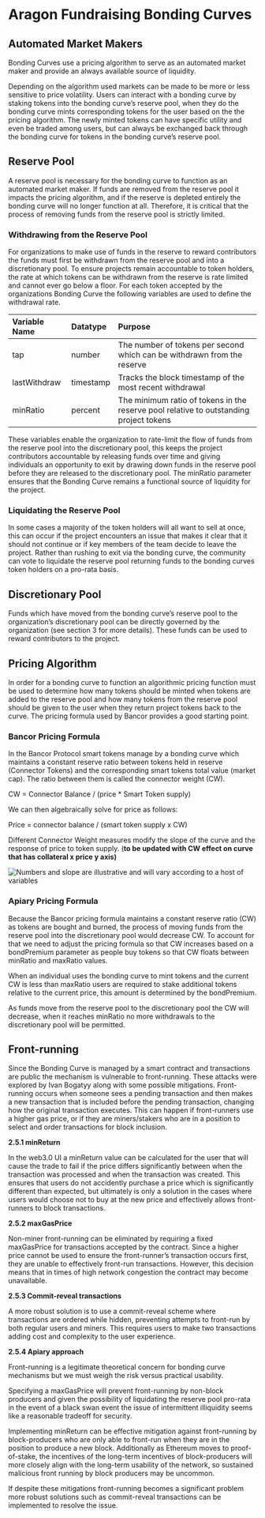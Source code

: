 # Aragon Fundraising Bonding Curves

## Automated Market Makers

Bonding Curves use a pricing algorithm to serve as an automated market maker and provide an always available source of liquidity. 

Depending on the algorithm used markets can be made to be more or less sensitive to price volatility. Users can interact with a bonding curve by staking tokens into the bonding curve’s reserve pool, when they do the bonding curve mints corresponding tokens for the user based on the the pricing algorithm. The newly minted tokens can have specific utility and even be traded among users, but can always be exchanged back through the bonding curve for tokens in the bonding curve’s reserve pool.

## Reserve Pool

A reserve pool is necessary for the bonding curve to function as an automated market maker. If funds are removed from the reserve pool it impacts the pricing algorithm, and if the reserve is depleted entirely the bonding curve will no longer function at all. Therefore, it is critical that the process of removing funds from the reserve pool is strictly limited.

### Withdrawing from the Reserve Pool

For organizations to make use of funds in the reserve to reward contributors the funds must first be withdrawn from the reserve pool and into a discretionary pool. To ensure projects remain accountable to token holders, the rate at which tokens can be withdrawn from the reserve is rate limited and cannot ever go below a floor. For each token accepted by the organizations Bonding Curve the following variables are used to define the withdrawal rate.

| Variable Name | Datatype | Purpose |
| :--- | :--- | :--- |
| tap | number | The number of tokens per second which can be withdrawn from the reserve |
| lastWithdraw | timestamp | Tracks the block timestamp of the most recent withdrawal |
| minRatio | percent | The minimum ratio of tokens in the reserve pool relative to outstanding project tokens |

These variables enable the organization to rate-limit the flow of funds from the reserve pool into the discretionary pool, this keeps the project contributors accountable by releasing funds over time and giving individuals an opportunity to exit by drawing down funds in the reserve pool before they are released to the discretionary pool. The minRatio parameter ensures that the Bonding Curve remains a functional source of liquidity for the project.

### **Liquidating the Reserve Pool**

In some cases a majority of the token holders will all want to sell at once, this can occur if the project encounters an issue that makes it clear that it should not continue or if key members of the team decide to leave the project. Rather than rushing to exit via the bonding curve, the community can vote to liquidate the reserve pool returning funds to the bonding curves token holders on a pro-rata basis.

## Discretionary Pool

Funds which have moved from the bonding curve’s reserve pool to the organization’s discretionary pool can be directly governed by the organization \(see section 3 for more details\). These funds can be used to reward contributors to the project.

## Pricing Algorithm

In order for a bonding curve to function an algorithmic pricing function must be used to determine how many tokens should be minted when tokens are added to the reserve pool and how many tokens from the reserve pool should be given to the user when they return project tokens back to the curve. The pricing formula used by Bancor provides a good starting point.

### **Bancor Pricing Formula**

In the Bancor Protocol smart tokens manage by a bonding curve which maintains a constant reserve ratio between tokens held in reserve \(Connector Tokens\) and the corresponding smart tokens total value \(market cap\). The ratio between them is called the connector weight \(CW\).

CW = Connector Balance / \(price \* Smart Token supply\)

We can then algebraically solve for price as follows:

Price = connector balance / \(smart token supply x CW\)

Different Connector Weight measures modify the slope of the curve and the response of price to token supply. \(**to be updated with CW effect on curve that has collateral x price y axis\)**

![Numbers and slope are illustrative and will vary according to a host of variables ](https://lh4.googleusercontent.com/ahqOfYhIIA6Sm-JN1FDe_7MXT9mlj_CGiObVzdM07UZGHshNmK0FHVGDTuGVjUnlHnUX6_sPdzdww042pLb6gt8jiycikk00ltPx9LZZYxr6Kj5G-cRReBEvL7ep8DX6f9mxA_ki)

### **Apiary Pricing Formula**

Because the Bancor pricing formula maintains a constant reserve ratio \(CW\) as tokens are bought and burned, the process of moving funds from the reserve pool into the discretionary pool would decrease CW. To account for that we need to adjust the pricing formula so that CW increases based on a bondPremium parameter as people buy tokens so that CW floats between minRatio and maxRatio values.

When an individual uses the bonding curve to mint tokens and the current CW is less than maxRatio users are required to stake additional tokens relative to the current price, this amount is determined by the bondPremium.

As funds move from the reserve pool to the discretionary pool the CW will decrease, when it reaches minRatio no more withdrawals to the discretionary pool will be permitted.

## Front-running

Since the Bonding Curve is managed by a smart contract and transactions are public the mechanism is vulnerable to front-running. These attacks were explored by Ivan Bogatyy along with some possible mitigations. Front-running occurs when someone sees a pending transaction and then makes a new transaction that is included before the pending transaction, changing how the original transaction executes. This can happen if front-runners use a higher gas price, or if they are miners/stakers who are in a position to select and order transactions for block inclusion.

**2.5.1 minReturn**

In the web3.0 UI a minReturn value can be calculated for the user that will cause the trade to fail if the price differs significantly between when the transaction was processed and when the transaction was created. This ensures that users do not accidently purchase a price which is significantly different than expected, but ultimately is only a solution in the cases where users would choose not to buy at the new price and effectively allows front-runners to block transactions.

**2.5.2 maxGasPrice**

Non-miner front-running can be eliminated by requiring a fixed maxGasPrice for transactions accepted by the contract. Since a higher price cannot be used to ensure the front-runner’s transaction occurs first, they are unable to effectively front-run transactions. However, this decision means that in times of high network congestion the contract may become unavailable.

**2.5.3 Commit-reveal transactions**

A more robust solution is to use a commit-reveal scheme where transactions are ordered while hidden, preventing attempts to front-run by both regular users and miners. This requires users to make two transactions adding cost and complexity to the user experience.

**2.5.4 Apiary approach**

Front-running is a legitimate theoretical concern for bonding curve mechanisms but we must weigh the risk versus practical usability.

Specifying a maxGasPrice will prevent front-running by non-block producers and given the possibility of liquidating the reserve pool pro-rata in the event of a black swan event the issue of intermittent illiquidity seems like a reasonable tradeoff for security.

Implementing minReturn can be effective mitigation against front-running by block-producers who are only able to front-run when they are in the position to produce a new block. Additionally as Ethereum moves to proof-of-stake, the incentives of the long-term incentives of block-producers will more closely align with the long-term usability of the network, so sustained malicious front running by block producers may be uncommon.

If despite these mitigations front-running becomes a significant problem more robust solutions such as commit-reveal transactions can be implemented to resolve the issue.

